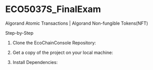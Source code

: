 # ECO5037S_FinalExam
Algorand Atomic Transactions  |  Algorand Non-fungible Tokens(NFT)

Step-by-Step

1. Clone the EcoChainConsole Repository:

2. Get a copy of the project on your local machine:

3. Install Dependencies:


